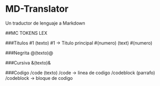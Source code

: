 # MD-Translator
Un traductor de lenguaje a Markdown

##MC TOKENS LEX


###Titulos
\#1 (texto)  \#1 -> Titulo principal
\#(numero)  (text)  \#(numero)


###Negrita
@(texto)@


###Cursiva
&(texto)&


###Codigo
/code (texto) /code -> linea de codigo
/codeblock (parrafo) /codeblock -> bloque de codigo
